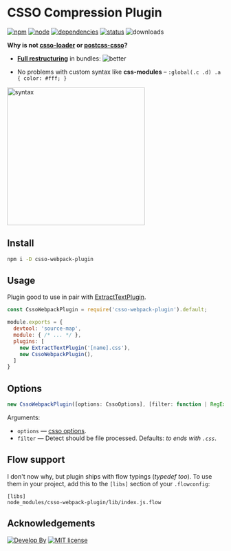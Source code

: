 # CSSO Compression Plugin
[![npm][npm]][npm-url]
[![node][node]][node-url]
[![dependencies](https://img.shields.io/david/zoobestik/csso-webpack-plugin.svg)](https://david-dm.org/zoobestik/csso-webpack-plugin)
[![status](https://travis-ci.org/zoobestik/csso-webpack-plugin.svg?branch=master)](https://travis-ci.org/zoobestik/csso-webpack-plugin)
![downloads](https://img.shields.io/npm/dm/csso-webpack-plugin.svg)

 **Why is not [csso-loader](https://www.npmjs.com/package/csso-loader) or [postcss-csso](https://github.com/lahmatiy/postcss-csso)?**
 * **[Full restructuring](https://rawgithub.com/zoobestik/csso-webpack-plugin/dev/docs/img/better-full.svg)** in bundles:
 ![better](https://rawgithub.com/zoobestik/csso-webpack-plugin/dev/docs/img/better.svg)
 
 * No problems with custom syntax like **css-modules** – `:global(.c .d) .a { color: #fff; }`
 <img src="https://rawgithub.com/zoobestik/csso-webpack-plugin/dev/docs/img/css-modules.png" width="320" alt="syntax">

## Install
```bash
npm i -D csso-webpack-plugin
```

## Usage
Plugin good to use in pair with [ExtractTextPlugin](https://github.com/webpack-contrib/extract-text-webpack-plugin).
```js
const CssoWebpackPlugin = require('csso-webpack-plugin').default;

module.exports = {
  devtool: 'source-map',
  module: { /* ... */ },
  plugins: [
    new ExtractTextPlugin('[name].css'),
    new CssoWebpackPlugin(),
  ]
}
```

## Options

```js
new CssoWebpackPlugin([options: CssoOptions], [filter: function | RegExp])
```

Arguments:
* `options` — [csso options](https://github.com/css/csso#minifysource-options).
* `filter` — Detect should be file processed. Defaults: *to ends with `.css`*.

## Flow support
I don't now why, but plugin ships with flow typings (*typedef too*). To use them in your project, add this to the `[libs]` section of your `.flowconfig`:
```
[libs]
node_modules/csso-webpack-plugin/lib/index.js.flow
```

## Acknowledgements
[![Develop By](https://img.shields.io/badge/develop%20by-zoobestik-blue.svg?style=flat)](https://ru.linkedin.com/in/kbchernenko) [![MIT license](https://img.shields.io/badge/license-MIT-brightgreen.svg)](http://opensource.org/licenses/MIT)

[npm]: https://img.shields.io/npm/v/csso-webpack-plugin.svg
[npm-url]: https://npmjs.com/package/csso-webpack-plugin

[node]: https://img.shields.io/node/v/csso-webpack-plugin.svg
[node-url]: https://nodejs.org

[deps]: https://david-dm.org/zoobestik/csso-webpack-plugin.svg
[deps-url]: https://david-dm.org/zoobestik/csso-webpack-plugin

[tests]: http://img.shields.io/travis/zoobestik/csso-webpack-plugin.svg
[tests-url]: https://travis-ci.org/zoobestik/csso-webpack-plugin

[cover]: https://coveralls.io/repos/github/zoobestik/csso-webpack-plugin/badge.svg
[cover-url]: https://coveralls.io/github/zoobestik/csso-webpack-plugin
